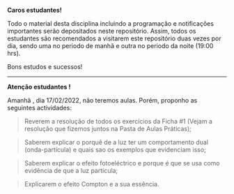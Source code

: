 **Caros estudantes!**

Todo o material desta disciplina incluindo a programação e notificações importantes serão depositados neste repositório. Assim, todos os estudantes são recomendados a visitarem este repositório duas vezes por dia, sendo uma no periodo de manhã e outra no periodo da noite (19:00 hrs).

Bons estudos e sucessos!

------------------------------------------------------------------------------------------------------
**Atenção estudantes !**

Amanhã , dia 17/02/2022, não teremos aulas. Porém, proponho as seguintes actividades:

> Reverem a resolução de todos os exercícios da Ficha #1 (Vejam a resolução que fizemos juntos na Pasta de Aulas Práticas);

> Saberem explicar o porquê de a luz ter um comportamento dual (onda-partícula) e quais sao os exemplos que evidenciam isso;

> Saberem explicar o efeito fotoeléctrico e porque é que se usa como evidência de que a luz  partícula;

> Explicarem o efeito Compton e a sua essência.
